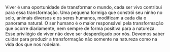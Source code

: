 Viver é uma oportunidade de transformar o mundo, cada ser vivo contribui para essa transformação. Uma pequena formiga que constrói seu ninho no solo, animais diversos e os seres humanos, modificam a cada dia o panorama natural. O ser humano é o maior responsável pela transformação que ocorre diariamente, nem sempre de forma positiva para a natureza.
Esse privilégio de viver não deve ser desperdiçado por nós. Devemos saber cuidar para produzir a transformação não somente na natureza como na vida dos que nos rodeiam.

